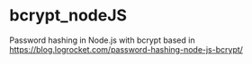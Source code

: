 # bcrypt_nodeJS
Password hashing in Node.js with bcrypt based in https://blog.logrocket.com/password-hashing-node-js-bcrypt/
